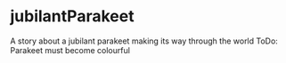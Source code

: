# jubilantParakeet
A story about a jubilant parakeet making its way through the world
ToDo: Parakeet must become colourful
